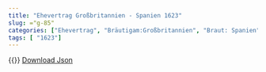 ```yaml
---
title: "Ehevertrag Großbritannien - Spanien 1623"
slug: ="g-85"
categories: ["Ehevertrag", "Bräutigam:Großbritannien", "Braut: Spanien", "Eheschließung vollzogen?:Nein", "verschiedenkonfessionelle Ehe?:Ja", "Dynastie Bräutigam:Stuart", "Akteur Bräutigam:Stuart", "Akteur Braut:Habsburg (Spanien)", "Textbezug?:nein", "Ständisch?:ja", "Ratifikation?:ja", "Sonstiges?:nein", "Bräutigam:Großbritannien", "Braut: Spanien"]
tags: [ "1623"]
---
```

<!--more-->
{{<v166>}}
[Download Json](/vertraege/vertrag-85.json)